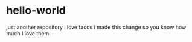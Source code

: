 # hello-world
just another repository
i love tacos
i made this change so you know how much I love them
